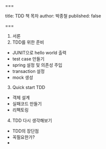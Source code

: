=== 

title: TDD 책 목차
author: 박종철
published: false

=== 

1. 서론
2. TDD를 위한 준비
  - JUNIT으로 hello world 출력
  - test case 만들기
  - spring 설정 및 의존성 주입
  - transaction 설정
  - mock 생성
3. Quick start TDD
  - 객체 설계
  - 실패코드 만들기
  - 리펙토링
4. TDD 다시 생각해보기
  - TDD의 장단점
  - 꼭필요한가?
  -  
